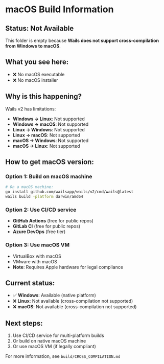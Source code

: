 # macOS Build Information

## Status: Not Available

This folder is empty because **Wails does not support cross-compilation from Windows to macOS**.

## What you see here:
- ❌ No macOS executable
- ❌ No macOS installer

## Why is this happening?
Wails v2 has limitations:
- **Windows → Linux**: Not supported
- **Windows → macOS**: Not supported
- **Linux → Windows**: Not supported
- **Linux → macOS**: Not supported
- **macOS → Windows**: Not supported
- **macOS → Linux**: Not supported

## How to get macOS version:

### Option 1: Build on macOS machine
```bash
# On a macOS machine:
go install github.com/wailsapp/wails/v2/cmd/wails@latest
wails build -platform darwin/amd64
```

### Option 2: Use CI/CD service
- **GitHub Actions** (free for public repos)
- **GitLab CI** (free for public repos)
- **Azure DevOps** (free tier)

### Option 3: Use macOS VM
- VirtualBox with macOS
- VMware with macOS
- **Note**: Requires Apple hardware for legal compliance

## Current status:
- ✅ **Windows**: Available (native platform)
- ❌ **Linux**: Not available (cross-compilation not supported)
- ❌ **macOS**: Not available (cross-compilation not supported)

## Next steps:
1. Use CI/CD service for multi-platform builds
2. Or build on native macOS machine
3. Or use macOS VM (if legally compliant)

For more information, see `build/CROSS_COMPILATION.md`
